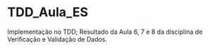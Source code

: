 # TDD_Aula_ES
Implementação no TDD; Resultado da Aula 6, 7 e 8 da disciplina de Verificação e Validação de Dados.
